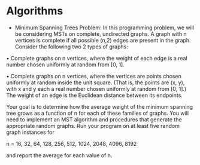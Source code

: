 # Algorithms

* Minimum Spanning Trees 
Problem: 
In this programming problem, we will be considering MSTs on complete, undirected graphs.
A graph with n vertices is complete if all possible (n,2) edges are present in the graph. Consider the following two 2
types of graphs:

• Complete graphs on n vertices, where the weight of each edge is a real number chosen uniformly at random
from [0, 1].

• Complete graphs on n vertices, where the vertices are points chosen uniformly at random inside the unit square. (That is, the points are (x, y), with x and y each a real number chosen uniformly at random from [0, 1].) The weight of an edge is the Euclidean distance between its endpoints.

Your goal is to determine how the average weight of the minimum spanning tree grows as a function of n for each of these families of graphs. You will need to implement an MST algorithm and procedures that generate the appropriate random graphs. Run your program on at least five random graph instances for

n = 16, 32, 64, 128, 256, 512, 1024, 2048, 4096, 8192

and report the average for each value of n. 
